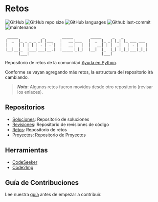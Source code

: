 # Retos

![GitHub](https://img.shields.io/github/license/AyudaEnPython/retos)
![GitHub repo size](https://img.shields.io/github/repo-size/AyudaEnPython/retos)
![GitHub languages](https://img.shields.io/github/languages/top/AyudaEnPython/retos)
![Github last-commit](https://img.shields.io/github/last-commit/AyudaEnPython/retos)
![maintenance](https://img.shields.io/maintenance/yes/2023)

     _____           _        _____        _____     _   _           
    |  _  |_ _ _ _ _| |___   |   __|___   |  _  |_ _| |_| |_ ___ ___ 
    |     | | | | | . | .'|  |   __|   |  |   __| | |  _|   | . |   |
    |__|__|_  |___|___|__,|  |_____|_|_|  |__|  |_  |_| |_|_|___|_|_|
          |___|                                 |___|                

Repositorio de retos de la comunidad [Ayuda en Python](https://www.facebook.com/groups/ayudaenpython/).

Conforme se vayan agregando más retos, la estructura del repositorio irá cambiando.
> __*Nota*__: Algunos retos fueron movidos desde otro repositorio (revisar los enlaces).

## Repositorios

- [Soluciones](https://github.com/AyudaEnPython/Soluciones): Repositorio de soluciones
- [Revisiones](https://github.com/AyudaEnPython/Revisiones): Repositorio de revisiones de código
- [Retos](https://github.com/AyudaEnPython/Retos): Repositorio de retos
- [Proyectos](https://github.com/AyudaEnPython/Proyectos): Repositorio de Proyectos

## Herramientas

- [CodeSeeker](https://leugimkm.github.io/codeseeker/)
- [Code2Img](https://leugimkm.github.io/code2img/)

## Guía de Contribuciones

Lee nuestra [guía](CONTRIBUTING.md) antes de empezar a contribuir.